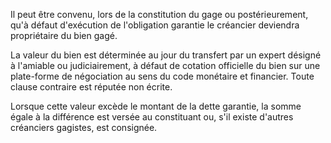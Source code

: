 Il peut être convenu, lors de la constitution du gage ou postérieurement, qu'à défaut d'exécution de l'obligation garantie le créancier deviendra propriétaire du bien gagé.


La valeur du bien est déterminée au jour du transfert par un expert désigné à l'amiable ou judiciairement, à défaut de cotation officielle du bien sur une plate-forme de négociation au sens du code monétaire et financier. Toute clause contraire est réputée non écrite.


Lorsque cette valeur excède le montant de la dette garantie, la somme égale à la différence est versée au constituant ou, s'il existe d'autres créanciers gagistes, est consignée.

